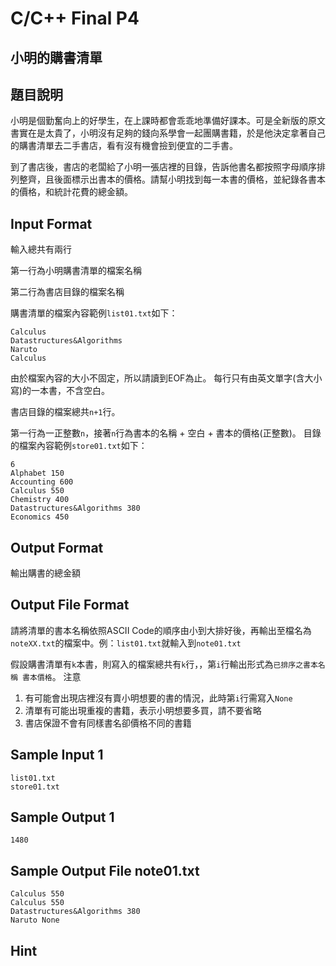 # C/C++ Final P4
## 小明的購書清單
## 題目說明
小明是個勤奮向上的好學生，在上課時都會乖乖地準備好課本。可是全新版的原文書實在是太貴了，小明沒有足夠的錢向系學會一起團購書籍，於是他決定拿著自己的購書清單去二手書店，看有沒有機會撿到便宜的二手書。

到了書店後，書店的老闆給了小明一張店裡的目錄，告訴他書名都按照字母順序排列整齊，且後面標示出書本的價格。請幫小明找到每一本書的價格，並紀錄各書本的價格，和統計花費的總金額。


## Input Format
輸入總共有兩行

第一行為小明購書清單的檔案名稱

第二行為書店目錄的檔案名稱

購書清單的檔案內容範例`list01.txt`如下：
```
Calculus
Datastructures&Algorithms
Naruto
Calculus
```
由於檔案內容的大小不固定，所以請讀到EOF為止。
每行只有由英文單字(含大小寫)的一本書，不含空白。

書店目錄的檔案總共`n+1`行。

第一行為一正整數`n`，接著`n`行為書本的名稱 + 空白 + 書本的價格(正整數)。
目錄的檔案內容範例`store01.txt`如下：
```
6
Alphabet 150
Accounting 600
Calculus 550
Chemistry 400
Datastructures&Algorithms 380
Economics 450
```

## Output Format
輸出購書的總金額

## Output File Format
請將清單的書本名稱依照ASCII Code的順序由小到大排好後，再輸出至檔名為`noteXX.txt`的檔案中。例：`list01.txt`就輸入到`note01.txt`

假設購書清單有`k`本書，則寫入的檔案總共有`k`行，，第`i`行輸出形式為`已排序之書本名稱 書本價格`。
注意
1. 有可能會出現店裡沒有賣小明想要的書的情況，此時第`i`行需寫入`None`
1. 清單有可能出現重複的書籍，表示小明想要多買，請不要省略
1. 書店保證不會有同樣書名卻價格不同的書籍

## Sample Input 1
```
list01.txt
store01.txt
```
## Sample Output 1

```
1480
```

## Sample Output File note01.txt
```
Calculus 550
Calculus 550
Datastructures&Algorithms 380
Naruto None
```

## Hint